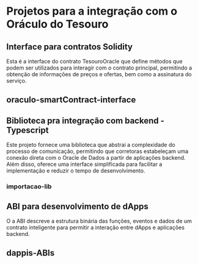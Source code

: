 # Projetos para a integração com o Oráculo do Tesouro

## Interface para contratos Solidity 

Esta é a interface do contrato TesouroOracle que define métodos que podem ser utilizados para interagir com o contrato principal, permitindo a obtenção de informações de preços e ofertas, bem como a assinatura do serviço.

## oraculo-smartContract-interface


## Biblioteca pra integração com backend - Typescript

Este projeto fornece uma biblioteca que abstrai a complexidade do processo de comunicação, permitindo que corretoras estabeleçam uma conexão direta com o Oracle de Dados a partir de aplicações backend. Além disso, oferece uma interface simplificada para facilitar a implementação e reduzir o tempo de desenvolvimento.

### importacao-lib 


## ABI para desenvolvimento de dApps

O a ABI descreve a estrutura binária das funções, eventos e dados de um contrato inteligente para permitir a interação entre dApps e aplicações backend.

## dappis-ABIs
